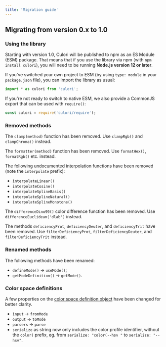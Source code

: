 ```yaml
---
title: 'Migration guide'
---
```


## Migrating from version 0.x to 1.0

### Using the library

Starting with version 1.0, Culori will be published to npm as an ES Module (ESM) package. That means that if you use the library via npm (with `npm install culori`), you will need to be running **Node.js version 12 or later**.

If you've switched your own project to ESM (by using `type: module` in your `package.json` file), you can import the library as usual:

```js
import * as culori from 'culori';
```

If you're not ready to switch to native ESM, we also provide a CommonJS export that can be used with `require()`:

```js
const culori = require('culori/require');
```

### Removed methods

The `clamp(method)` function has been removed. Use `clampRgb()` and `clampChroma()` instead.

The `formatter(method)` function has been removed. Use `formatHex()`, `formatRgb()` etc. instead.

The following undocumented interpolation functions have been removed (note the `interpolate` prefix):

-   `interpolateLinear()`
-   `interpolateCosine()`
-   `interpolateSplineBasis()`
-   `interpolateSplineNatural()`
-   `interpolateSplineMonotone()`

The `differenceDino99()` color difference function has been removed. Use `differenceEuclidean('dlab')` instead.

The methods `deficiencyProt`, `deficiencyDeuter`, and `deficiencyTrit` have been removed. Use `filterDeficiencyProt`, `filterDeficiencyDeuter`, and `filterDeficiencyTrit` instead.

### Renamed methods

The following methods have been renamed:

-   `defineMode()` → `useMode()`;
-   `getModeDefinition()` → `getMode()`.

### Color space definitions

A few properties on the [color space definition object](/api#color-space-def) have been changed for better clarity.

-   `input` → `fromMode`
-   `output` → `toMode`
-   `parsers` → `parse`
-   `serialize` as string now only includes the color profile identifier, without the `color(` prefix, eg. from `serialize: "color(--hsv "` to `serialize: "--hsv"`.
